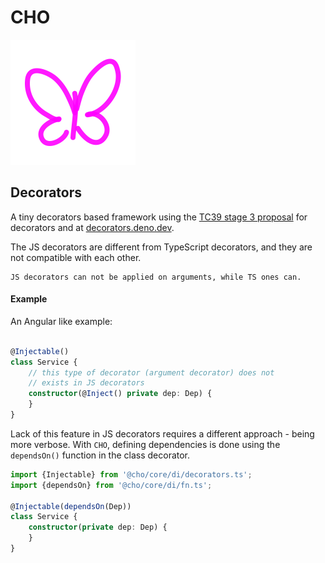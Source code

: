 # CHO

<img src="./assets/cho.svg"  alt="CHO" width="200"/>

## Decorators

A tiny decorators based framework using the [TC39 stage 3 proposal](https://github.com/tc39/proposal-decorators) for
decorators and at [decorators.deno.dev](https://decorators.deno.dev/).

The JS decorators are different from TypeScript decorators, and they are not compatible with each other.

    JS decorators can not be applied on arguments, while TS ones can.

#### Example

An Angular like example:

````ts

@Injectable()
class Service {
    // this type of decorator (argument decorator) does not 
    // exists in JS decorators
    constructor(@Inject() private dep: Dep) {
    }
}
````

Lack of this feature in JS decorators requires a different approach - being more verbose. With `CHO`, defining dependencies
is done using the
`dependsOn()` function in the class decorator.

````ts
import {Injectable} from '@cho/core/di/decorators.ts';
import {dependsOn} from '@cho/core/di/fn.ts';

@Injectable(dependsOn(Dep))
class Service {
    constructor(private dep: Dep) {
    }
}
````